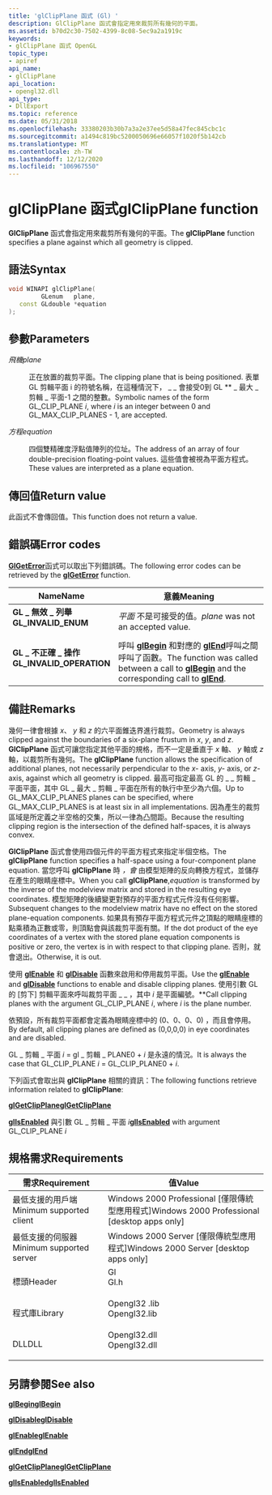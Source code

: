 ```yaml
---
title: 'glClipPlane 函式 (Gl) '
description: GlClipPlane 函式會指定用來裁剪所有幾何的平面。
ms.assetid: b70d2c30-7502-4399-8c08-5ec9a2a1919c
keywords:
- glClipPlane 函式 OpenGL
topic_type:
- apiref
api_name:
- glClipPlane
api_location:
- opengl32.dll
api_type:
- DllExport
ms.topic: reference
ms.date: 05/31/2018
ms.openlocfilehash: 33380203b30b7a3a2e37ee5d58a47fec845cbc1c
ms.sourcegitcommit: a1494c819bc5200050696e66057f1020f5b142cb
ms.translationtype: MT
ms.contentlocale: zh-TW
ms.lasthandoff: 12/12/2020
ms.locfileid: "106967550"
---
```

# <a name="glclipplane-function"></a><span data-ttu-id="35f47-104">glClipPlane 函式</span><span class="sxs-lookup"><span data-stu-id="35f47-104">glClipPlane function</span></span>

<span data-ttu-id="35f47-105">**GlClipPlane** 函式會指定用來裁剪所有幾何的平面。</span><span class="sxs-lookup"><span data-stu-id="35f47-105">The **glClipPlane** function specifies a plane against which all geometry is clipped.</span></span>

## <a name="syntax"></a><span data-ttu-id="35f47-106">語法</span><span class="sxs-lookup"><span data-stu-id="35f47-106">Syntax</span></span>


```C++
void WINAPI glClipPlane(
         GLenum   plane,
   const GLdouble *equation
);
```



## <a name="parameters"></a><span data-ttu-id="35f47-107">參數</span><span class="sxs-lookup"><span data-stu-id="35f47-107">Parameters</span></span>

<dl> <dt>

<span data-ttu-id="35f47-108">*飛機*</span><span class="sxs-lookup"><span data-stu-id="35f47-108">*plane*</span></span> 
</dt> <dd>

<span data-ttu-id="35f47-109">正在放置的裁剪平面。</span><span class="sxs-lookup"><span data-stu-id="35f47-109">The clipping plane that is being positioned.</span></span> <span data-ttu-id="35f47-110">表單 GL 剪輯平面 i 的符號名稱，在這種情況下， \_ \_ 會接受0到 GL \*\*  \_ 最大 \_ 剪輯 \_ 平面-1 之間的整數。</span><span class="sxs-lookup"><span data-stu-id="35f47-110">Symbolic names of the form GL\_CLIP\_PLANE *i*, where *i* is an integer between 0 and GL\_MAX\_CLIP\_PLANES - 1, are accepted.</span></span>

</dd> <dt>

<span data-ttu-id="35f47-111">*方程*</span><span class="sxs-lookup"><span data-stu-id="35f47-111">*equation*</span></span> 
</dt> <dd>

<span data-ttu-id="35f47-112">四個雙精確度浮點值陣列的位址。</span><span class="sxs-lookup"><span data-stu-id="35f47-112">The address of an array of four double-precision floating-point values.</span></span> <span data-ttu-id="35f47-113">這些值會被視為平面方程式。</span><span class="sxs-lookup"><span data-stu-id="35f47-113">These values are interpreted as a plane equation.</span></span>

</dd> </dl>

## <a name="return-value"></a><span data-ttu-id="35f47-114">傳回值</span><span class="sxs-lookup"><span data-stu-id="35f47-114">Return value</span></span>

<span data-ttu-id="35f47-115">此函式不會傳回值。</span><span class="sxs-lookup"><span data-stu-id="35f47-115">This function does not return a value.</span></span>

## <a name="error-codes"></a><span data-ttu-id="35f47-116">錯誤碼</span><span class="sxs-lookup"><span data-stu-id="35f47-116">Error codes</span></span>

<span data-ttu-id="35f47-117">[**GlGetError**](glgeterror.md)函式可以取出下列錯誤碼。</span><span class="sxs-lookup"><span data-stu-id="35f47-117">The following error codes can be retrieved by the [**glGetError**](glgeterror.md) function.</span></span>



| <span data-ttu-id="35f47-118">Name</span><span class="sxs-lookup"><span data-stu-id="35f47-118">Name</span></span>                                                                                                  | <span data-ttu-id="35f47-119">意義</span><span class="sxs-lookup"><span data-stu-id="35f47-119">Meaning</span></span>                                                                                                                               |
|-------------------------------------------------------------------------------------------------------|---------------------------------------------------------------------------------------------------------------------------------------|
| <dl> <span data-ttu-id="35f47-120"><dt>**GL \_ 無效 \_ 列舉**</dt></span><span class="sxs-lookup"><span data-stu-id="35f47-120"><dt>**GL\_INVALID\_ENUM**</dt></span></span> </dl>      | <span data-ttu-id="35f47-121">*平面* 不是可接受的值。</span><span class="sxs-lookup"><span data-stu-id="35f47-121">*plane* was not an accepted value.</span></span><br/>                                                                                         |
| <dl> <span data-ttu-id="35f47-122"><dt>**GL \_ 不正確 \_ 操作**</dt></span><span class="sxs-lookup"><span data-stu-id="35f47-122"><dt>**GL\_INVALID\_OPERATION**</dt></span></span> </dl> | <span data-ttu-id="35f47-123">呼叫 [**glBegin**](glbegin.md) 和對應的 [**glEnd**](glend.md)呼叫之間呼叫了函數。</span><span class="sxs-lookup"><span data-stu-id="35f47-123">The function was called between a call to [**glBegin**](glbegin.md) and the corresponding call to [**glEnd**](glend.md).</span></span><br/> |



## <a name="remarks"></a><span data-ttu-id="35f47-124">備註</span><span class="sxs-lookup"><span data-stu-id="35f47-124">Remarks</span></span>

<span data-ttu-id="35f47-125">幾何一律會根據 *x*、 *y* 和 *z* 的六平面錐迭界進行裁剪。</span><span class="sxs-lookup"><span data-stu-id="35f47-125">Geometry is always clipped against the boundaries of a six-plane frustum in *x*, *y*, and *z*.</span></span> <span data-ttu-id="35f47-126">**GlClipPlane** 函式可讓您指定其他平面的規格，而不一定是垂直于 *x* 軸、 *y* 軸或 *z* 軸，以裁剪所有幾何。</span><span class="sxs-lookup"><span data-stu-id="35f47-126">The **glClipPlane** function allows the specification of additional planes, not necessarily perpendicular to the *x-* axis, *y-* axis, or *z*-axis, against which all geometry is clipped.</span></span> <span data-ttu-id="35f47-127">最高可指定最高 GL 的 \_ \_ 剪輯 \_ 平面平面，其中 GL \_ 最大 \_ 剪輯 \_ 平面在所有的執行中至少為六個。</span><span class="sxs-lookup"><span data-stu-id="35f47-127">Up to GL\_MAX\_CLIP\_PLANES planes can be specified, where GL\_MAX\_CLIP\_PLANES is at least six in all implementations.</span></span> <span data-ttu-id="35f47-128">因為產生的裁剪區域是所定義之半空格的交集，所以一律為凸間距。</span><span class="sxs-lookup"><span data-stu-id="35f47-128">Because the resulting clipping region is the intersection of the defined half-spaces, it is always convex.</span></span>

<span data-ttu-id="35f47-129">**GlClipPlane** 函式會使用四個元件的平面方程式來指定半個空格。</span><span class="sxs-lookup"><span data-stu-id="35f47-129">The **glClipPlane** function specifies a half-space using a four-component plane equation.</span></span> <span data-ttu-id="35f47-130">當您呼叫 **glClipPlane** 時 *，會* 由模型矩陣的反向轉換方程式，並儲存在產生的眼睛座標中。</span><span class="sxs-lookup"><span data-stu-id="35f47-130">When you call **glClipPlane**,*equation* is transformed by the inverse of the modelview matrix and stored in the resulting eye coordinates.</span></span> <span data-ttu-id="35f47-131">模型矩陣的後續變更對預存的平面方程式元件沒有任何影響。</span><span class="sxs-lookup"><span data-stu-id="35f47-131">Subsequent changes to the modelview matrix have no effect on the stored plane-equation components.</span></span> <span data-ttu-id="35f47-132">如果具有預存平面方程式元件之頂點的眼睛座標的點乘積為正數或零，則頂點會與該裁剪平面有關。</span><span class="sxs-lookup"><span data-stu-id="35f47-132">If the dot product of the eye coordinates of a vertex with the stored plane equation components is positive or zero, the vertex is in with respect to that clipping plane.</span></span> <span data-ttu-id="35f47-133">否則，就會退出。</span><span class="sxs-lookup"><span data-stu-id="35f47-133">Otherwise, it is out.</span></span>

<span data-ttu-id="35f47-134">使用 [**glEnable**](glenable.md) 和 [**glDisable**](gldisable.md) 函數來啟用和停用裁剪平面。</span><span class="sxs-lookup"><span data-stu-id="35f47-134">Use the [**glEnable**](glenable.md) and [**glDisable**](gldisable.md) functions to enable and disable clipping planes.</span></span> <span data-ttu-id="35f47-135">使用引數 GL 的 [剪下] 剪輯平面來呼叫裁剪平面 \_ \_ ，其中 *i* 是平面編號。\*\*</span><span class="sxs-lookup"><span data-stu-id="35f47-135">Call clipping planes with the argument GL\_CLIP\_PLANE *i*, where *i* is the plane number.</span></span>

<span data-ttu-id="35f47-136">依預設，所有裁剪平面都會定義為眼睛座標中的 (0、0、0、0) ，而且會停用。</span><span class="sxs-lookup"><span data-stu-id="35f47-136">By default, all clipping planes are defined as (0,0,0,0) in eye coordinates and are disabled.</span></span>

<span data-ttu-id="35f47-137">GL \_ 剪輯 \_ 平面 *i* = gl \_ 剪輯 \_ PLANE0 + *i* 是永遠的情況。</span><span class="sxs-lookup"><span data-stu-id="35f47-137">It is always the case that GL\_CLIP\_PLANE *i* = GL\_CLIP\_PLANE0 + *i*.</span></span>

<span data-ttu-id="35f47-138">下列函式會取出與 **glClipPlane** 相關的資訊：</span><span class="sxs-lookup"><span data-stu-id="35f47-138">The following functions retrieve information related to **glClipPlane**:</span></span>

[<span data-ttu-id="35f47-139">**glGetClipPlane**</span><span class="sxs-lookup"><span data-stu-id="35f47-139">**glGetClipPlane**</span></span>](glgetclipplane.md)

<span data-ttu-id="35f47-140">[**glIsEnabled**](glisenabled.md) 與引數 GL \_ 剪輯 \_ 平面 *i*</span><span class="sxs-lookup"><span data-stu-id="35f47-140">[**glIsEnabled**](glisenabled.md) with argument GL\_CLIP\_PLANE *i*</span></span>

## <a name="requirements"></a><span data-ttu-id="35f47-141">規格需求</span><span class="sxs-lookup"><span data-stu-id="35f47-141">Requirements</span></span>



| <span data-ttu-id="35f47-142">需求</span><span class="sxs-lookup"><span data-stu-id="35f47-142">Requirement</span></span> | <span data-ttu-id="35f47-143">值</span><span class="sxs-lookup"><span data-stu-id="35f47-143">Value</span></span> |
|-------------------------------------|-----------------------------------------------------------------------------------------|
| <span data-ttu-id="35f47-144">最低支援的用戶端</span><span class="sxs-lookup"><span data-stu-id="35f47-144">Minimum supported client</span></span><br/> | <span data-ttu-id="35f47-145">Windows 2000 Professional \[僅限傳統型應用程式\]</span><span class="sxs-lookup"><span data-stu-id="35f47-145">Windows 2000 Professional \[desktop apps only\]</span></span><br/>                              |
| <span data-ttu-id="35f47-146">最低支援的伺服器</span><span class="sxs-lookup"><span data-stu-id="35f47-146">Minimum supported server</span></span><br/> | <span data-ttu-id="35f47-147">Windows 2000 Server \[僅限傳統型應用程式\]</span><span class="sxs-lookup"><span data-stu-id="35f47-147">Windows 2000 Server \[desktop apps only\]</span></span><br/>                                    |
| <span data-ttu-id="35f47-148">標頭</span><span class="sxs-lookup"><span data-stu-id="35f47-148">Header</span></span><br/>                   | <dl> <span data-ttu-id="35f47-149"><dt>Gl</dt></span><span class="sxs-lookup"><span data-stu-id="35f47-149"><dt>Gl.h</dt></span></span> </dl>         |
| <span data-ttu-id="35f47-150">程式庫</span><span class="sxs-lookup"><span data-stu-id="35f47-150">Library</span></span><br/>                  | <dl> <span data-ttu-id="35f47-151"><dt>Opengl32 .lib</dt></span><span class="sxs-lookup"><span data-stu-id="35f47-151"><dt>Opengl32.lib</dt></span></span> </dl> |
| <span data-ttu-id="35f47-152">DLL</span><span class="sxs-lookup"><span data-stu-id="35f47-152">DLL</span></span><br/>                      | <dl> <span data-ttu-id="35f47-153"><dt>Opengl32.dll</dt></span><span class="sxs-lookup"><span data-stu-id="35f47-153"><dt>Opengl32.dll</dt></span></span> </dl> |



## <a name="see-also"></a><span data-ttu-id="35f47-154">另請參閱</span><span class="sxs-lookup"><span data-stu-id="35f47-154">See also</span></span>

<dl> <dt>

[<span data-ttu-id="35f47-155">**glBegin**</span><span class="sxs-lookup"><span data-stu-id="35f47-155">**glBegin**</span></span>](glbegin.md)
</dt> <dt>

[<span data-ttu-id="35f47-156">**glDisable**</span><span class="sxs-lookup"><span data-stu-id="35f47-156">**glDisable**</span></span>](gldisable.md)
</dt> <dt>

[<span data-ttu-id="35f47-157">**glEnable**</span><span class="sxs-lookup"><span data-stu-id="35f47-157">**glEnable**</span></span>](glenable.md)
</dt> <dt>

[<span data-ttu-id="35f47-158">**glEnd**</span><span class="sxs-lookup"><span data-stu-id="35f47-158">**glEnd**</span></span>](glend.md)
</dt> <dt>

[<span data-ttu-id="35f47-159">**glGetClipPlane**</span><span class="sxs-lookup"><span data-stu-id="35f47-159">**glGetClipPlane**</span></span>](glgetclipplane.md)
</dt> <dt>

[<span data-ttu-id="35f47-160">**glIsEnabled**</span><span class="sxs-lookup"><span data-stu-id="35f47-160">**glIsEnabled**</span></span>](glisenabled.md)
</dt> </dl>

 

 





